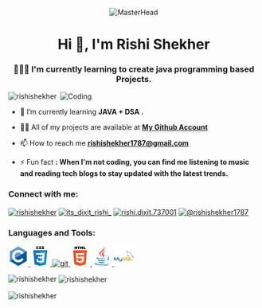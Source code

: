 <p align="center">
  <img src="https://media3.giphy.com/media/v1.Y2lkPTc5MGI3NjExYWsyb3EyamhrbzUxOGUzNG9keGJ5MWVnaTJzcDA3NmhndW1xc3o1cyZlcD12MV9pbnRlcm5hbF9naWZfYnlfaWQmY3Q9Zw/WtTnAfZn6aVJfBzlN3/giphy.webp" alt="MasterHead" width="250" />
</p>

<h1 align="center">Hi 👋, I'm Rishi Shekher</h1>
<h3 align="center">👨🏽‍💻 I'm currently learning to create java programming based Projects.</h3>
<img align="right" alt="Coding" width="400" src="https://cdn.dribbble.com/users/1162077/screenshots/3848914/programmer.gif">

<p align="left"> <img src="https://komarev.com/ghpvc/?username=rishishekher&label=Profile%20views&color=0e75b6&style=flat" alt="rishishekher" /> </p>

- 🌱 I’m currently learning **JAVA + DSA .**

- 👨‍💻 All of my projects are available at <strong><a href="https://github.com/rishishekher?tab=repositories">My Github Account</a></strong></li>

- 📫 How to reach me **rishishekher1787@gmail.com**

- ⚡ Fun fact **:  When I'm not coding, you can find me listening to music and reading tech blogs to stay updated with the latest trends.**

<h3 align="left">Connect with me:</h3>
<p align="left">
<a href="https://www.linkedin.com/in/rishi-shekher-8003482b2/" target="blank"><img align="center" src="https://raw.githubusercontent.com/rahuldkjain/github-profile-readme-generator/master/src/images/icons/Social/linked-in-alt.svg" alt="rishishekher" height="30" width="40" /></a>
<a href="https://instagram.com/its_dixit_rishi_" target="blank"><img align="center" src="https://raw.githubusercontent.com/rahuldkjain/github-profile-readme-generator/master/src/images/icons/Social/instagram.svg" alt="its_dixit_rishi_" height="30" width="40" /></a>
<a href="https://www.facebook.com/rishi.dixit.737001" target="blank"><img align="center" src="https://raw.githubusercontent.com/rahuldkjain/github-profile-readme-generator/master/src/images/icons/Social/facebook.svg" alt="rishi.dixit.737001" height="30" width="40" /></a>
<a href="https://www.hackerrank.com/profile/rishishekher1787" target="blank"><img align="center" src="https://raw.githubusercontent.com/rahuldkjain/github-profile-readme-generator/master/src/images/icons/Social/hackerrank.svg" alt="@rishishekher1787" height="30" width="40" /></a>
</p>

<h3 align="left">Languages and Tools:</h3>
<p align="left"> <a href="https://www.cprogramming.com/" target="_blank" rel="noreferrer"> <img src="https://raw.githubusercontent.com/devicons/devicon/master/icons/c/c-original.svg" alt="c" width="40" height="40"/> </a> <a href="https://www.w3schools.com/css/" target="_blank" rel="noreferrer"> <img src="https://raw.githubusercontent.com/devicons/devicon/master/icons/css3/css3-original-wordmark.svg" alt="css3" width="40" height="40"/> </a> <a href="https://git-scm.com/" target="_blank" rel="noreferrer"> <img src="https://www.vectorlogo.zone/logos/git-scm/git-scm-icon.svg" alt="git" width="40" height="40"/> </a> <a href="https://www.w3.org/html/" target="_blank" rel="noreferrer"> <img src="https://raw.githubusercontent.com/devicons/devicon/master/icons/html5/html5-original-wordmark.svg" alt="html5" width="40" height="40"/> </a> <a href="https://www.java.com" target="_blank" rel="noreferrer"> <img src="https://raw.githubusercontent.com/devicons/devicon/master/icons/java/java-original.svg" alt="java" width="40" height="40"/> </a> <a href="https://www.mysql.com/" target="_blank" rel="noreferrer"> <img src="https://raw.githubusercontent.com/devicons/devicon/master/icons/mysql/mysql-original-wordmark.svg" alt="mysql" width="40" height="40"/> </a> </p>

<p><img align="left" src="https://github-readme-stats.vercel.app/api/top-langs?username=rishishekher&show_icons=true&locale=en&layout=compact" alt="rishishekher" /></p>

<p>&nbsp;<img align="center" src="https://github-readme-stats.vercel.app/api?username=rishishekher&show_icons=true&locale=en" alt="rishishekher" /></p>

<p><img align="center" src="https://github-readme-streak-stats.herokuapp.com/?user=rishishekher&" alt="rishishekher" /></p>
